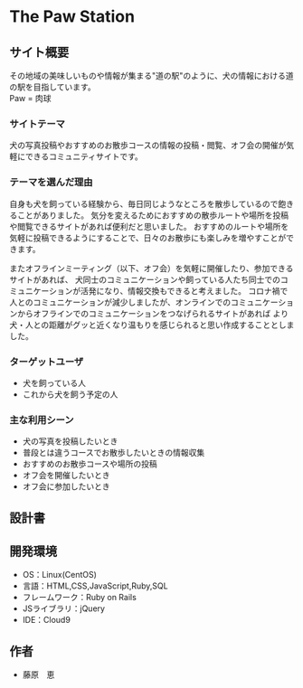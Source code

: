 # The Paw Station

## サイト概要
その地域の美味しいものや情報が集まる"道の駅"のように、犬の情報における道の駅を目指しています。<br>
Paw = 肉球

### サイトテーマ
犬の写真投稿やおすすめのお散歩コースの情報の投稿・閲覧、オフ会の開催が気軽にできるコミュニティサイトです。

### テーマを選んだ理由
自身も犬を飼っている経験から、毎日同じようなところを散歩しているので飽きることがありました。
気分を変えるためにおすすめの散歩ルートや場所を投稿や閲覧できるサイトがあれば便利だと思いました。
おすすめのルートや場所を気軽に投稿できるようにすることで、日々のお散歩にも楽しみを増やすことができます。

またオフラインミーティング（以下、オフ会）を気軽に開催したり、参加できるサイトがあれば、
犬同士のコミュニケーションや飼っている人たち同士でのコミュニケーションが活発になり、情報交換もできると考えました。
コロナ禍で人とのコミュニケーションが減少しましたが、オンラインでのコミュニケーションからオフラインでのコミュニケーションをつなげられるサイトがあれば
より犬・人との距離がグッと近くなり温もりを感じられると思い作成することとしました。

### ターゲットユーザ
- 犬を飼っている人
- これから犬を飼う予定の人

### 主な利用シーン
- 犬の写真を投稿したいとき
- 普段とは違うコースでお散歩したいときの情報収集
- おすすめのお散歩コースや場所の投稿
- オフ会を開催したいとき
- オフ会に参加したいとき

## 設計書
<!--ER図/アプリケーション詳細設計書/テーブル定義書-->


## 開発環境
- OS：Linux(CentOS)
- 言語：HTML,CSS,JavaScript,Ruby,SQL
- フレームワーク：Ruby on Rails
- JSライブラリ：jQuery
- IDE：Cloud9

<!--## 使用素材-->
<!--- 現状まだ決まっていません-->

## 作者
- 藤原　恵
